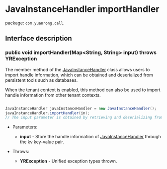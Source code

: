 # JavaInstanceHandler importHandler

package: `com.yuanrong.call`.

## Interface description

### public void importHandler(Map<String, String> input) throws YRException

The member method of the [JavaInstanceHandler](JavaInstanceHandler.md) class allows users to import handle information, which can be obtained and deserialized from persistent tools such as databases.

When the tenant context is enabled, this method can also be used to import handle information from other tenant contexts.

```java

JavaInstanceHandler javaInstanceHandler = new JavaInstanceHandler();
javaInstanceHandler.importHandler(in);
// The input parameter is obtained by retrieving and deserializing from a database or other persistent storage.
```

- Parameters:

   - **input** - Store the handle information of [JavaInstanceHandler](JavaInstanceHandler.md) through the kv key-value pair.

- Throws:

   - **YRException** - Unified exception types thrown.

